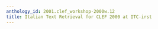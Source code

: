 ```yaml
---
anthology_id: 2001.clef_workshop-2000w.12
title: Italian Text Retrieval for CLEF 2000 at ITC-irst
---
```


